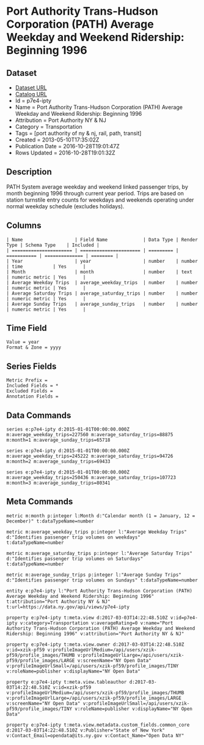 # Port Authority Trans-Hudson Corporation (PATH) Average Weekday and Weekend Ridership: Beginning 1996

## Dataset

* [Dataset URL](https://data.ny.gov/api/views/p7e4-ipty/rows.json?accessType=DOWNLOAD)
* [Catalog URL](https://catalog.data.gov/dataset/port-authority-trans-hudson-corporation-path-average-weekday-and-weekend-ridership-beginni)
* Id = p7e4-ipty
* Name = Port Authority Trans-Hudson Corporation (PATH) Average Weekday and Weekend Ridership: Beginning 1996
* Attribution = Port Authority NY & NJ
* Category = Transportation
* Tags = [port authority of ny & nj, rail, path, transit]
* Created = 2013-05-10T17:35:02Z
* Publication Date = 2016-10-28T19:01:47Z
* Rows Updated = 2016-10-28T19:01:32Z

## Description

PATH System average weekday and weekend linked passenger trips, by month beginning 1996 through current year period.  Trips are based on station turnstile entry counts for weekdays and weekends operating under normal weekday schedule (excludes holidays).

## Columns

```ls
| Name                   | Field Name             | Data Type | Render Type | Schema Type    | Included | 
| ====================== | ====================== | ========= | =========== | ============== | ======== | 
| Year                   | year                   | number    | number      | time           | Yes      | 
| Month                  | month                  | number    | text        | numeric metric | Yes      | 
| Average Weekday Trips  | average_weekday_trips  | number    | number      | numeric metric | Yes      | 
| Average Saturday Trips | average_saturday_trips | number    | number      | numeric metric | Yes      | 
| Average Sunday Trips   | average_sunday_trips   | number    | number      | numeric metric | Yes      | 
```

## Time Field

```ls
Value = year
Format & Zone = yyyy
```

## Series Fields

```ls
Metric Prefix = 
Included Fields = *
Excluded Fields = 
Annotation Fields = 
```

## Data Commands

```ls
series e:p7e4-ipty d:2015-01-01T00:00:00.000Z m:average_weekday_trips=227560 m:average_saturday_trips=88875 m:month=1 m:average_sunday_trips=65718

series e:p7e4-ipty d:2015-01-01T00:00:00.000Z m:average_weekday_trips=245222 m:average_saturday_trips=94726 m:month=2 m:average_sunday_trips=69433

series e:p7e4-ipty d:2015-01-01T00:00:00.000Z m:average_weekday_trips=250436 m:average_saturday_trips=107723 m:month=3 m:average_sunday_trips=80341
```

## Meta Commands

```ls
metric m:month p:integer l:Month d:"Calendar month (1 = January, 12 = December)" t:dataTypeName=number

metric m:average_weekday_trips p:integer l:"Average Weekday Trips" d:"Identifies passenger trip volumes on weekdays" t:dataTypeName=number

metric m:average_saturday_trips p:integer l:"Average Saturday Trips" d:"Identifies passenger trip volumes on Saturdays" t:dataTypeName=number

metric m:average_sunday_trips p:integer l:"Average Sunday Trips" d:"Identifies passenger trip volumes on Sundays" t:dataTypeName=number

entity e:p7e4-ipty l:"Port Authority Trans-Hudson Corporation (PATH) Average Weekday and Weekend Ridership: Beginning 1996" t:attribution="Port Authority NY & NJ" t:url=https://data.ny.gov/api/views/p7e4-ipty

property e:p7e4-ipty t:meta.view d:2017-03-03T14:22:48.510Z v:id=p7e4-ipty v:category=Transportation v:averageRating=0 v:name="Port Authority Trans-Hudson Corporation (PATH) Average Weekday and Weekend Ridership: Beginning 1996" v:attribution="Port Authority NY & NJ"

property e:p7e4-ipty t:meta.view.owner d:2017-03-03T14:22:48.510Z v:id=xzik-pf59 v:profileImageUrlMedium=/api/users/xzik-pf59/profile_images/THUMB v:profileImageUrlLarge=/api/users/xzik-pf59/profile_images/LARGE v:screenName="NY Open Data" v:profileImageUrlSmall=/api/users/xzik-pf59/profile_images/TINY v:roleName=publisher v:displayName="NY Open Data"

property e:p7e4-ipty t:meta.view.tableauthor d:2017-03-03T14:22:48.510Z v:id=xzik-pf59 v:profileImageUrlMedium=/api/users/xzik-pf59/profile_images/THUMB v:profileImageUrlLarge=/api/users/xzik-pf59/profile_images/LARGE v:screenName="NY Open Data" v:profileImageUrlSmall=/api/users/xzik-pf59/profile_images/TINY v:roleName=publisher v:displayName="NY Open Data"

property e:p7e4-ipty t:meta.view.metadata.custom_fields.common_core d:2017-03-03T14:22:48.510Z v:Publisher="State of New York" v:Contact_Email=opendata@its.ny.gov v:Contact_Name="Open Data NY"
```